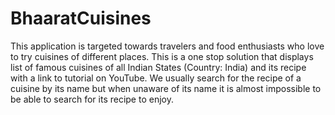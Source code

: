 # BhaaratCuisines

This application is targeted towards travelers and food enthusiasts who love to try cuisines of different places. This is a one stop solution that displays list of famous cuisines of all Indian States (Country: India) and its recipe with a link to tutorial on YouTube. We usually search for the recipe of a cuisine by its name but when unaware of its name it is almost impossible to be able to search for its recipe to enjoy.
